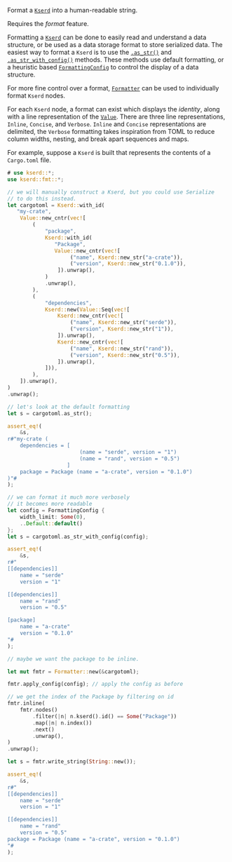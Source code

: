 Format a [`Kserd`] into a human-readable string.

Requires the _format_ feature.

Formatting a [`Kserd`] can be done to easily read and understand a data structure, or be used as a
data storage format to store serialized data. The easiest way to format a `Kserd` is to use the
[`.as_str()`] and [`.as_str_with_config()`] methods. These methods use default formatting, or a
heuristic based [`FormattingConfig`] to control the display of a data structure.

For more fine control over a format, [`Formatter`] can be used to individually format `Kserd`
nodes.

For each `Kserd` node, a format can exist which displays the _identity_, along with a line
representation of the [`Value`]. There are three line representations, `Inline`, `Concise`, and
`Verbose`. `Inline` and `Concise` representations are delimited, the `Verbose` formatting takes
inspiration from TOML to reduce column widths, nesting, and break apart sequences and maps.

For example, suppose a `Kserd` is built that represents the contents of a `Cargo.toml` file.

```rust
# use kserd::*;
use kserd::fmt::*;

// we will manually construct a Kserd, but you could use Serialize
// to do this instead.
let cargotoml = Kserd::with_id(
   "my-crate",
    Value::new_cntr(vec![
        (
            "package",
            Kserd::with_id(
               "Package",
               Value::new_cntr(vec![
                    ("name", Kserd::new_str("a-crate")),
                    ("version", Kserd::new_str("0.1.0")),
                ]).unwrap(),
            )
            .unwrap(),
        ),
        (
            "dependencies",
            Kserd::new(Value::Seq(vec![
                Kserd::new_cntr(vec![
                    ("name", Kserd::new_str("serde")),
                    ("version", Kserd::new_str("1")),
                ]).unwrap(),
                Kserd::new_cntr(vec![
                    ("name", Kserd::new_str("rand")),
                    ("version", Kserd::new_str("0.5")),
                ]).unwrap(),
            ])),
        ),
    ]).unwrap(),
)
.unwrap();

// let's look at the default formatting
let s = cargotoml.as_str();

assert_eq!(
    &s,
r#"my-crate (
    dependencies = [
                       (name = "serde", version = "1")
                       (name = "rand", version = "0.5")
                   ]
    package = Package (name = "a-crate", version = "0.1.0")
)"#
);

// we can format it much more verbosely
// it becomes more readable
let config = FormattingConfig {
    width_limit: Some(0),
    ..Default::default()
};
let s = cargotoml.as_str_with_config(config);

assert_eq!(
    &s,
r#"
[[dependencies]]
    name = "serde"
    version = "1"

[[dependencies]]
    name = "rand"
    version = "0.5"

[package]
    name = "a-crate"
    version = "0.1.0"
"#
);

// maybe we want the package to be inline.

let mut fmtr = Formatter::new(&cargotoml);

fmtr.apply_config(config); // apply the config as before

// we get the index of the Package by filtering on id
fmtr.inline(
    fmtr.nodes()
        .filter(|n| n.kserd().id() == Some("Package"))
        .map(|n| n.index())
        .next()
        .unwrap(),
)
.unwrap();

let s = fmtr.write_string(String::new());

assert_eq!(
    &s,
r#"
[[dependencies]]
    name = "serde"
    version = "1"

[[dependencies]]
    name = "rand"
    version = "0.5"
package = Package (name = "a-crate", version = "0.1.0")
"#
);        
```

[`.as_str()`]: crate::Kserd::as_str
[`.as_str_with_config()`]: crate::Kserd::as_str_with_config
[`Formatter`]: Formatter
[`FormattingConfig`]: FormattingConfig
[`Kserd`]: crate::Kserd
[`Value`]: crate::Value
